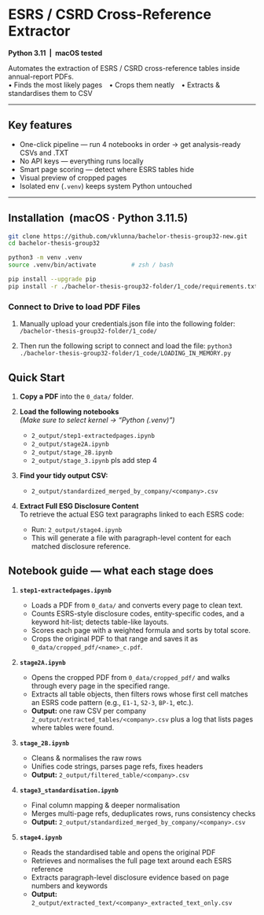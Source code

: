 # ESRS / CSRD Cross-Reference Extractor 
**Python 3.11 | macOS tested**

Automates the extraction of ESRS / CSRD cross-reference tables inside annual-report PDFs.  
• Finds the most likely pages • Crops them neatly • Extracts & standardises them to CSV

---

## Key features

* One-click pipeline — run 4 notebooks in order → get analysis-ready CSVs and .TXT
* No API keys — everything runs locally  
* Smart page scoring — detect where ESRS tables hide  
* Visual preview of cropped pages  
* Isolated env (`.venv`) keeps system Python untouched  

---


## Installation (macOS · Python 3.11.5)

```bash
git clone https://github.com/vklunna/bachelor-thesis-group32-new.git 
cd bachelor-thesis-group32

python3 -m venv .venv
source .venv/bin/activate          # zsh / bash

pip install --upgrade pip
pip install -r ./bachelor-thesis-group32-folder/1_code/requirements.txt

```
### Connect to Drive to load PDF Files
1. Manually upload your credentials.json file into the following folder:
`/bachelor-thesis-group32-folder/1_code/`

2.	Then run the following script to connect and load the file:
`python3 ./bachelor-thesis-group32-folder/1_code/LOADING_IN_MEMORY.py`



## Quick Start

1. **Copy a PDF** into the `0_data/` folder.

2. **Load the following notebooks**  
   *(Make sure to select kernel → “Python (.venv)”)*
   - `2_output/step1-extractedpages.ipynb`
   - `2_output/stage2A.ipynb`
   - `2_output/stage_2B.ipynb`
   - `2_output/stage_3.ipynb` pls add step 4

3. **Find your tidy output CSV:**  
   - `2_output/standardized_merged_by_company/<company>.csv`

4. **Extract Full ESG Disclosure Content**  
   To retrieve the actual ESG text paragraphs linked to each ESRS code:
   - Run: `2_output/stage4.ipynb`  
   - This will generate a file with paragraph-level content for each matched disclosure reference.
   


## Notebook guide — what each stage does

1. **`step1-extractedpages.ipynb`**  
    - Loads a PDF from `0_data/` and converts every page to clean text.
    - Counts ESRS-style disclosure codes, entity-specific codes, and a keyword hit-list; detects table-like layouts.
    - Scores each page with a weighted formula and sorts by total score.
    - Crops the original PDF to that range and saves it as `0_data/cropped_pdf/<name>_c.pdf`.

2. **`stage2A.ipynb`**  
    - Opens the cropped PDF from `0_data/cropped_pdf/` and walks through every page in the specified range.  
    - Extracts all table objects, then filters rows whose first cell matches an ESRS code pattern (e.g., `E1-1`, `S2-3`, `BP-1`, etc.).  
    - **Output:** one raw CSV per company `2_output/extracted_tables/<company>.csv` plus a log that lists pages where tables were found.

3. **`stage_2B.ipynb`**  
   - Cleans & normalises the raw rows  
   - Unifies code strings, parses page refs, fixes headers  
   - **Output:** `2_output/filtered_table/<company>.csv`

4. **`stage3_standardisation.ipynb`**   
   - Final column mapping & deeper normalisation  
   - Merges multi-page refs, deduplicates rows, runs consistency checks  
   - **Output:** `2_output/standardized_merged_by_company/<company>.csv`

5. **`stage4.ipynb`**   
   - Reads the standardised table and opens the original PDF  
   - Retrieves and normalises the full page text around each ESRS reference
   - Extracts paragraph-level disclosure evidence based on page numbers and keywords 
   - **Output:** `2_output/extracted_text/<company>_extracted_text_only.csv`
   

